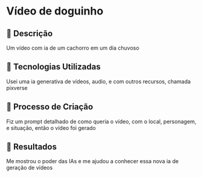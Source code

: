 # Vídeo de doguinho 

## 📒 Descrição
Um vídeo com ia de um cachorro em um dia chuvoso 

## 🤖 Tecnologias Utilizadas
Usei uma ia generativa de vídeos, audio, e com outros recursos,  chamada pixverse

## 🧐 Processo de Criação
Fiz um prompt detalhado de como queria o vídeo, com o local, personagem, e situação, então o vídeo foi gerado 

## 🚀 Resultados
Me mostrou o poder das IAs e me ajudou a conhecer essa nova ia de geração de vídeos 
